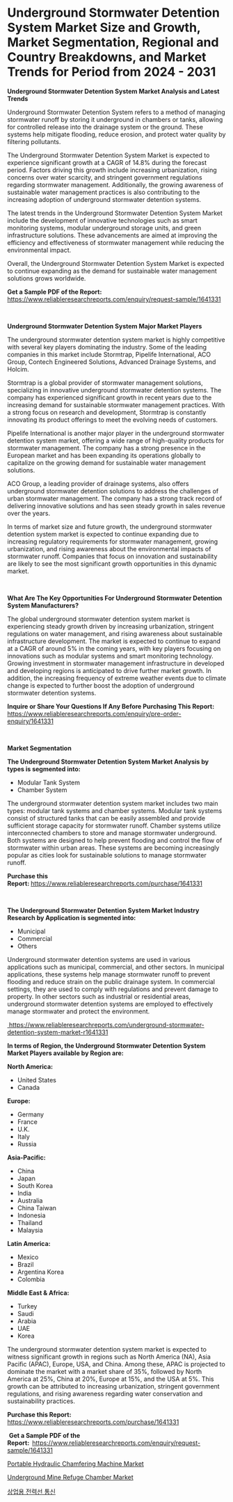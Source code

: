 <p><h1>Underground Stormwater Detention System Market Size and Growth, Market Segmentation, Regional and Country Breakdowns, and Market Trends for Period from 2024 -  2031</h1></p><p><strong>Underground Stormwater Detention System Market Analysis and Latest Trends</strong></p>
<p><p>Underground Stormwater Detention System refers to a method of managing stormwater runoff by storing it underground in chambers or tanks, allowing for controlled release into the drainage system or the ground. These systems help mitigate flooding, reduce erosion, and protect water quality by filtering pollutants.</p><p>The Underground Stormwater Detention System Market is expected to experience significant growth at a CAGR of 14.8% during the forecast period. Factors driving this growth include increasing urbanization, rising concerns over water scarcity, and stringent government regulations regarding stormwater management. Additionally, the growing awareness of sustainable water management practices is also contributing to the increasing adoption of underground stormwater detention systems.</p><p>The latest trends in the Underground Stormwater Detention System Market include the development of innovative technologies such as smart monitoring systems, modular underground storage units, and green infrastructure solutions. These advancements are aimed at improving the efficiency and effectiveness of stormwater management while reducing the environmental impact.</p><p>Overall, the Underground Stormwater Detention System Market is expected to continue expanding as the demand for sustainable water management solutions grows worldwide.</p></p>
<p><strong>Get a Sample PDF of the Report:&nbsp;</strong> <a href="https://www.reliableresearchreports.com/enquiry/request-sample/1641331">https://www.reliableresearchreports.com/enquiry/request-sample/1641331</a></p>
<p>&nbsp;</p>
<p><strong>Underground Stormwater Detention System Major Market Players</strong></p>
<p><p>The underground stormwater detention system market is highly competitive with several key players dominating the industry. Some of the leading companies in this market include Stormtrap, Pipelife International, ACO Group, Contech Engineered Solutions, Advanced Drainage Systems, and Holcim.</p><p>Stormtrap is a global provider of stormwater management solutions, specializing in innovative underground stormwater detention systems. The company has experienced significant growth in recent years due to the increasing demand for sustainable stormwater management practices. With a strong focus on research and development, Stormtrap is constantly innovating its product offerings to meet the evolving needs of customers.</p><p>Pipelife International is another major player in the underground stormwater detention system market, offering a wide range of high-quality products for stormwater management. The company has a strong presence in the European market and has been expanding its operations globally to capitalize on the growing demand for sustainable water management solutions.</p><p>ACO Group, a leading provider of drainage systems, also offers underground stormwater detention solutions to address the challenges of urban stormwater management. The company has a strong track record of delivering innovative solutions and has seen steady growth in sales revenue over the years.</p><p>In terms of market size and future growth, the underground stormwater detention system market is expected to continue expanding due to increasing regulatory requirements for stormwater management, growing urbanization, and rising awareness about the environmental impacts of stormwater runoff. Companies that focus on innovation and sustainability are likely to see the most significant growth opportunities in this dynamic market.</p></p>
<p>&nbsp;</p>
<p><strong>What Are The Key Opportunities For Underground Stormwater Detention System Manufacturers?</strong></p>
<p><p>The global underground stormwater detention system market is experiencing steady growth driven by increasing urbanization, stringent regulations on water management, and rising awareness about sustainable infrastructure development. The market is expected to continue to expand at a CAGR of around 5% in the coming years, with key players focusing on innovations such as modular systems and smart monitoring technology. Growing investment in stormwater management infrastructure in developed and developing regions is anticipated to drive further market growth. In addition, the increasing frequency of extreme weather events due to climate change is expected to further boost the adoption of underground stormwater detention systems.</p></p>
<p><strong>Inquire or Share Your Questions If Any Before Purchasing This Report:</strong> <a href="https://www.reliableresearchreports.com/enquiry/pre-order-enquiry/1641331">https://www.reliableresearchreports.com/enquiry/pre-order-enquiry/1641331</a></p>
<p>&nbsp;</p>
<p><strong>Market Segmentation</strong></p>
<p><strong>The Underground Stormwater Detention System Market Analysis by types is segmented into:</strong></p>
<p><ul><li>Modular Tank System</li><li>Chamber System</li></ul></p>
<p><p>The underground stormwater detention system market includes two main types: modular tank systems and chamber systems. Modular tank systems consist of structured tanks that can be easily assembled and provide sufficient storage capacity for stormwater runoff. Chamber systems utilize interconnected chambers to store and manage stormwater underground. Both systems are designed to help prevent flooding and control the flow of stormwater within urban areas. These systems are becoming increasingly popular as cities look for sustainable solutions to manage stormwater runoff.</p></p>
<p><strong>Purchase this Report:&nbsp;</strong><a href="https://www.reliableresearchreports.com/purchase/1641331">https://www.reliableresearchreports.com/purchase/1641331</a></p>
<p>&nbsp;</p>
<p><strong>The Underground Stormwater Detention System Market Industry Research by Application is segmented into:</strong></p>
<p><ul><li>Municipal</li><li>Commercial</li><li>Others</li></ul></p>
<p><p>Underground stormwater detention systems are used in various applications such as municipal, commercial, and other sectors. In municipal applications, these systems help manage stormwater runoff to prevent flooding and reduce strain on the public drainage system. In commercial settings, they are used to comply with regulations and prevent damage to property. In other sectors such as industrial or residential areas, underground stormwater detention systems are employed to effectively manage stormwater and protect the environment.</p></p>
<p><a href="https://www.reliableresearchreports.com/underground-stormwater-detention-system-market-r1641331">&nbsp;https://www.reliableresearchreports.com/underground-stormwater-detention-system-market-r1641331</a></p>
<p><strong>In terms of Region, the Underground Stormwater Detention System Market Players available by Region are:</strong></p>
<p>
    <p> <strong> North America: </strong>
        <ul>
            <li>United States</li>
            <li>Canada</li>
        </ul>
        </p> 
    <p> <strong> Europe: </strong>
        <ul>
            <li>Germany</li>
            <li>France</li>
            <li>U.K.</li>
            <li>Italy</li>
            <li>Russia</li>
        </ul>
        </p> 
    <p> <strong> Asia-Pacific: </strong>
        <ul>
            <li>China</li>
            <li>Japan</li>
            <li>South Korea</li>
            <li>India</li>
            <li>Australia</li>
            <li>China Taiwan</li>
            <li>Indonesia</li>
            <li>Thailand</li>
            <li>Malaysia</li>
        </ul>
        </p> 
    <p> <strong> Latin America: </strong>
        <ul>
            <li>Mexico</li>
            <li>Brazil</li>
            <li>Argentina Korea</li>
            <li>Colombia</li>
        </ul>
        </p> 
    <p> <strong> Middle East & Africa: </strong>
        <ul>
            <li>Turkey</li>
            <li>Saudi</li>
            <li>Arabia</li>
            <li>UAE</li>
            <li>Korea</li>
        </ul>
    </p>
    </p>
<p><p>The underground stormwater detention system market is expected to witness significant growth in regions such as North America (NA), Asia Pacific (APAC), Europe, USA, and China. Among these, APAC is projected to dominate the market with a market share of 35%, followed by North America at 25%, China at 20%, Europe at 15%, and the USA at 5%. This growth can be attributed to increasing urbanization, stringent government regulations, and rising awareness regarding water conservation and sustainability practices.</p></p>
<p><strong>Purchase this Report: </strong><a href="https://www.reliableresearchreports.com/purchase/1641331">https://www.reliableresearchreports.com/purchase/1641331</a></p>
<p>&nbsp;<strong>Get a Sample PDF of the Report:&nbsp;&nbsp;</strong><a href="https://www.reliableresearchreports.com/enquiry/request-sample/1641331">https://www.reliableresearchreports.com/enquiry/request-sample/1641331</a></p>
<p><strong></strong></p>
<p><p><a href="https://view.publitas.com/reportprime-1/comprehensive-analysis-of-the-global-portable-hydraulic-chamfering-machine-market-growth-trends-market-forecasts-2024-2031/">Portable Hydraulic Chamfering Machine Market</a></p><p><a href="https://view.publitas.com/reportprime-1/underground-mine-refuge-chamber-market-industry-trends-and-forecast-for-period-from-2024-to-2031/">Underground Mine Refuge Chamber Market</a></p><p><a href="https://github.com/alpinestartsekian/Market-Research-Report-List-1/blob/main/6246159172237.md">상업용 전력선 통신</a></p></p>